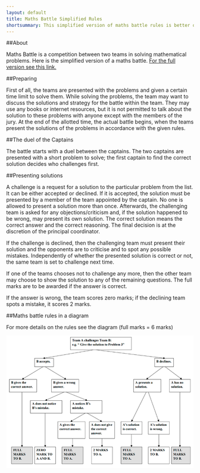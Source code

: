```yaml
---
layout: default
title: Maths Battle Simplified Rules
shortsummary: This simplified version of maths battle rules is better optimized for new teams that do not have experince presenting math problems.
---
```


##About

Maths Battle is a competition between two teams in solving mathematical problems. Here is the simplified version of a maths battle. 
[For the full version see this link.](original-rules.html)

##Preparing

First of all, the teams are presented with the problems and given a certain time limit to solve them. 
While solving the problems, the team may want to discuss the solutions and strategy for the battle within the team. 
They may use any books or internet resources, but it is not permitted to talk about the solution to these problems with anyone except with the members of the jury. At the end of the allotted time, the actual battle begins, when the teams present the 
solutions of the problems in accordance with the given rules.

##The duel of the Captains

The battle starts with a duel between the captains. The two captains are presented with a short problem to solve; 
the first captain to find the correct solution decides who challenges first.

##Presenting solutions

A challenge is a request for a solution to the particular problem from the list. It can be either accepted or declined. 
If it is accepted, the solution must be presented by a member of the team appointed by the captain. No one is allowed 
to present a solution more than once. Afterwards, the challenging team is asked for any objections/criticism and, if 
the solution happened to be wrong, may present its own solution. The correct solution means the correct answer and the 
correct reasoning. The final decision is at the discretion of the principal coordinator.

If the challenge is declined, then the challenging team must present their solution and the opponents are to criticise 
and to spot any possible mistakes. Independently of whether the presented solution is correct or not, the same team is set to challenge next time.

If one of the teams chooses not to challenge any more, then the other team may choose to show the solution to any of the remaining questions. The full marks  are to be awarded if the answer is correct.

If the answer is wrong, the team scores zero marks; if the declining team spots a mistake, it scores 2 marks.

##Maths battle rules in a diagram

For more details on the rules see the diagram  (full marks = 6 marks)

![](/images/mathsbattlediagram1.png)
